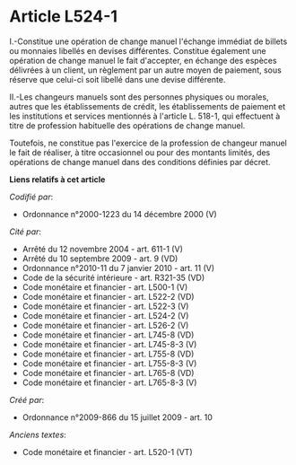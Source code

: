 # Article L524-1

I.-Constitue une opération de change manuel l'échange immédiat de billets ou monnaies libellés en devises différentes.
Constitue également une opération de change manuel le fait d'accepter, en échange des espèces délivrées à un client, un
règlement par un autre moyen de paiement, sous réserve que celui-ci soit libellé dans une devise différente. 

II.-Les changeurs manuels sont des personnes physiques ou morales, autres que les établissements de crédit, les
établissements de paiement et les institutions et services mentionnés à l'article L. 518-1, qui effectuent à titre de
profession habituelle des opérations de change manuel. 

Toutefois, ne constitue pas l'exercice de la profession de changeur manuel le fait de réaliser, à titre occasionnel ou pour
des montants limités, des opérations de change manuel dans des conditions définies par décret.

**Liens relatifs à cet article**

_Codifié par_:

  - Ordonnance n°2000-1223 du 14 décembre 2000 (V)

_Cité par_:

  - Arrêté du 12 novembre 2004 - art. 611-1 (V)
  - Arrêté du 10 septembre 2009 - art. 9 (VD)
  - Ordonnance n°2010-11 du 7 janvier 2010 - art. 11 (V)
  - Code de la sécurité intérieure - art. R321-35 (VD)
  - Code monétaire et financier - art. L500-1 (V)
  - Code monétaire et financier - art. L522-2 (VD)
  - Code monétaire et financier - art. L522-3 (V)
  - Code monétaire et financier - art. L524-2 (V)
  - Code monétaire et financier - art. L526-2 (V)
  - Code monétaire et financier - art. L745-8 (VD)
  - Code monétaire et financier - art. L745-8-3 (V)
  - Code monétaire et financier - art. L755-8 (VD)
  - Code monétaire et financier - art. L755-8-3 (V)
  - Code monétaire et financier - art. L765-8 (VD)
  - Code monétaire et financier - art. L765-8-3 (V)

_Créé par_:

  - Ordonnance n°2009-866 du 15 juillet 2009 - art. 10

_Anciens textes_:

  - Code monétaire et financier - art. L520-1 (VT)
